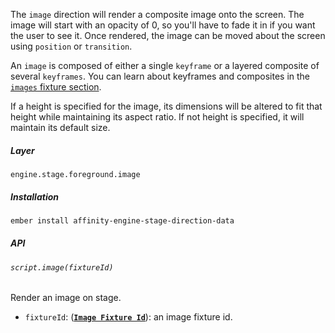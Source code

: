 The `image` direction will render a composite image onto the screen. The image will start with an opacity of 0, so you'll have to fade it in if you want the user to see it. Once rendered, the image can be moved about the screen using `position` or `transition`.

An `image` is composed of either a single `keyframe` or a layered composite of several `keyframes`. You can learn about keyframes and composites in the [`images` fixture section](/components/stage/fixtures/images).

If a height is specified for the image, its dimensions will be altered to fit that height while maintaining its aspect ratio. If not height is specified, it will maintain its default size.

##### Layer

`engine.stage.foreground.image`

##### Installation

```bash
ember install affinity-engine-stage-direction-data
```

##### API

###### `script.image(fixtureId)`

Render an image on stage.

* `fixtureId`: (**[`Image Fixture Id`](/components/stage/fixtures/images)**): an image fixture id.
